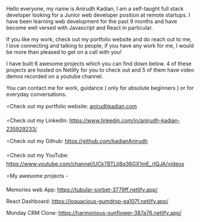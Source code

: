 Hello everyone, my name is Anirudh Kadian, I am a self-taught full stack developer looking for a Junior web developer position at remote startups. I have been learning web development for the past 9 months and have become well versed with Javascript and React in particular.
 
If you like my work, check out my portfolio website and do reach out to me, I love connecting and talking to people, if you have any work for me, I would be more than pleased to get on a call with you!

 I have built 6 awesome projects which you can find down below. 4 of these projects are hosted on Netlify for you to check out and 5 of them have video demos recorded on a youtube channel.

You can contact me for work, guidance ( only for absolute beginners ) or for everyday conversations. 

⭐Check out my portfolio website: <a href="https://lively-mermaid-75487c.netlify.app/"> anirudhkadian.com </a> 

⭐Check out my LinkedIn: https://www.linkedin.com/in/anirudh-kadian-235929233/

⭐Check out my Github: https://github.com/kadianAnirudh

⭐Check out my YouTube: https://www.youtube.com/channel/UCk7BTLIj8q36GX1mE_rIQJA/videos

⭐My awesome projects - 

Memories web App: https://tubular-sorbet-3779ff.netlify.app/

React Dashboard: https://loquacious-gumdrop-ea107f.netlify.app/

Monday CRM Clone:  https://harmonious-sunflower-387a76.netlify.app/


